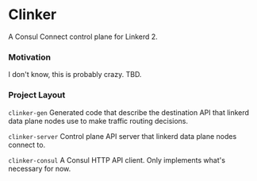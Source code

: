 # Clinker

A Consul Connect control plane for Linkerd 2.

### Motivation

I don't know, this is probably crazy. TBD.

### Project Layout

`clinker-gen` Generated code that describe the destination API that linkerd data plane nodes use to make traffic routing decisions.

`clinker-server` Control plane API server that linkerd data plane nodes connect to.

`clinker-consul` A Consul HTTP API client. Only implements what's necessary for now.